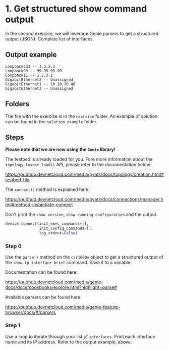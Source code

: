 # 1. Get structured show command output

In the second exercice, we will leverage Genie parsers to get a structured output (JSON). Complete list of interfaces.

## Output example

```
Loopback333 -- 3.3.3.3
Loopback99 -- 99.99.99.99
Loopback11 -- 1.2.3.1
GigabitEthernet2 -- Unassigned
GigabitEthernet1 -- 10.10.20.48
GigabitEthernet3 -- Unassigned
```

## Folders

The file with the exercise is in the `exercise` folder. An example of solution can be found in the `solution_example` folder.

## Steps

**Please note that we are now using the `Genie` library!**

The testbed is already loaded for you. Fore more information about the `topology.loader.load()` API, please refer to the documentation below:

https://pubhub.devnetcloud.com/media/pyats/docs/topology/creation.html#testbed-file

The `connect()` method is explained here:

https://pubhub.devnetcloud.com/media/pyats/docs/connections/manager.html#method-instantiate-connect

Don't print the `show version`, `show running-configuration` and the output.

```python
device.connect(init_exec_commands=[],
               init_config_commands=[],
               log_stdout=False)
```

### Step 0

Use the `parse()` method on the `csr1000v` object to get a structured output of the `show ip interface brief` command. Save it to a variable.

Documentation can be found here:

https://pubhub.devnetcloud.com/media/genie-docs/docs/cookbooks/explore.html?highlight=parse#

Available parsers can be found here:

https://pubhub.devnetcloud.com/media/genie-feature-browser/docs/#/parsers

### Step 1

Use a loop to iterate through your list of `interfaces`. Print each interface name and its IP address. Refer to the output example, above.